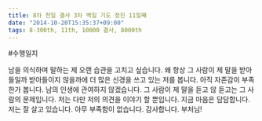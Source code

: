 ```yaml
---
title: 8차 천일 결사 3차 백일 기도 정진 11일째
date: "2014-10-20T15:35:37+09:00"
tags: 8-300th, 11th, 10000 결사, 8000th
---
```


#수행일지

남을 의식하며 말하는 제 오랜 습관을 고치고 싶습니다. 왜 항상 그 사람이 제 말을 받아들일까 받아들이지 않을까에 더 많은 신경을 쓰고 있는 저를 봅니다. 아직 자존감이 부족한가 봅니다. 남의 인생에 관여하지 않겠습니다. 그 사람이 제 말을 듣고 않 듣고는 그 사람의 문제입니다. 저는 다만 저의 의견을 이야기 할 뿐입니다. 지금 마음은 담담합니다. 저는 잘 살고 있습니다. 아무 부족함이 없습니다. 감사합니다. 부처님!
